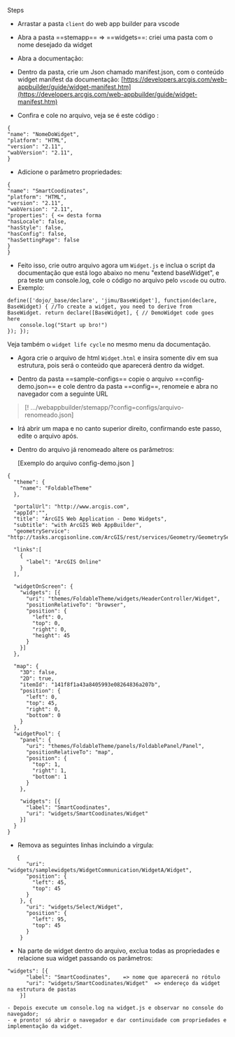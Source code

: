 Steps

- Arrastar a pasta `client` do web app builder para vscode  
- Abra a pasta ==stemapp== => ==widgets==: criei uma pasta com o nome desejado da widget  
  
- Abra a documentação:  
  
- Dentro da pasta, crie um Json chamado manifest.json, com o conteúdo widget manifest da documentação: [https://developers.arcgis.com/web-appbuilder/guide/widget-manifest.htm](https://developers.arcgis.com/web-appbuilder/guide/widget-manifest.htm)  
- Confira e cole no arquivo, veja se é este código :  
```
{  
"name": "NomeDoWidget",  
"platform": "HTML",  
"version": "2.11",  
"wabVersion": "2.11",  
}  
```
  
- Adicione o parâmetro propriedades:  
```
{  
"name": "SmartCoodinates",  
"platform": "HTML",  
"version": "2.11",  
"wabVersion": "2.11",  
"properties": { <= desta forma  
"hasLocale": false,  
"hasStyle": false,  
"hasConfig": false,  
"hasSettingPage": false  
}  
}  
```
  
- Feito isso, crie outro arquivo agora um `Widget.js` e inclua o script da documentação que está logo abaixo no menu "extend baseWidget", e pra teste um console.log, cole o código no arquivo pelo `vscode` ou outro.
- Exemplo: 


```
define(['dojo/_base/declare', 'jimu/BaseWidget'], function(declare, BaseWidget) { //To create a widget, you need to derive from BaseWidget. return declare([BaseWidget], { // DemoWidget code goes here
	console.log("Start up bro!")
}); });
```


Veja também o `widget life cycle` no mesmo menu da documentação.

- Agora crie o arquivo de html `Widget.html` e insira somente div em sua estrutura, pois será o conteúdo que aparecerá dentro da widget.


- Dentro da pasta ==sample-configs==  copie o arquivo ==config-demo.json==  e cole dentro da pasta ==config==, renomeie e abra no navegador com a seguinte URL  

> [! .../webappbuilder/stemapp/?config=configs/arquivo-renomeado.json]

- Irá abrir um mapa e no canto superior direito, confirmando este passo, edite o arquivo após.
- Dentro do arquivo já renomeado altere os parâmetros:

  [Exemplo do arquivo config-demo.json ]


   
```
{
  "theme": {
    "name": "FoldableTheme"
  },
  
  "portalUrl": "http://www.arcgis.com",
  "appId":"",
  "title": "ArcGIS Web Application - Demo Widgets",
  "subtitle": "with ArcGIS Web AppBuilder",
  "geometryService": "http://tasks.arcgisonline.com/ArcGIS/rest/services/Geometry/GeometryServer",

  "links":[
    {
      "label": "ArcGIS Online"
    }
  ],

  "widgetOnScreen": {
    "widgets": [{
      "uri": "themes/FoldableTheme/widgets/HeaderController/Widget",
      "positionRelativeTo": "browser",
      "position": {
        "left": 0,
        "top": 0,
        "right": 0,
        "height": 45
      }
    }]
  },
  
  "map": {
    "3D": false,
    "2D": true,
    "itemId": "141f8f1a43a8405993e08264836a207b",
    "position": {
      "left": 0,
      "top": 45,
      "right": 0,
      "bottom": 0
    }
  },
  "widgetPool": {
    "panel": {
      "uri": "themes/FoldableTheme/panels/FoldablePanel/Panel",
      "positionRelativeTo": "map",
      "position": {
        "top": 1,
        "right": 1,
        "bottom": 1
      }
    },
    
    "widgets": [{
      "label": "SmartCoodinates",
      "uri": "widgets/SmartCoodinates/Widget"
    }]
  }
}
```

- Remova as seguintes linhas incluindo a vírgula: 
```
   {
      "uri": "widgets/samplewidgets/WidgetCommunication/WidgetA/Widget",
      "position": {
        "left": 45,
        "top": 45
      }
    }, {
      "uri": "widgets/Select/Widget",
      "position": {
        "left": 95,
        "top": 45
      }
    }
```

- Na parte de widget dentro do arquivo, exclua todas as propriedades e relacione sua widget passando os parâmetros:
```
"widgets": [{
      "label": "SmartCoodinates",    => nome que aparecerá no rótulo
      "uri": "widgets/SmartCoodinates/Widget"  => endereço da widget na estrutura de pastas
    }]
```

	- Depois execute um console.log na widget.js e observar no console do navegador;
	- e pronto! só abrir o navegador e dar continuidade com propriedades e                                         implementação da widget.